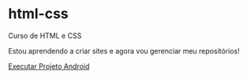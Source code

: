 # html-css
Curso de HTML e CSS

Estou aprendendo a criar sites e agora vou gerenciar meu repositórios!

<a href="https://kauaborges-code.github.io/projeto-android/index.html" target="_blank">Executar Projeto Android </a>